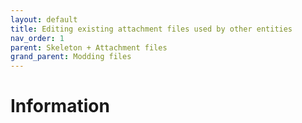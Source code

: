 ```yaml
---
layout: default
title: Editing existing attachment files used by other entities 
nav_order: 1
parent: Skeleton + Attachment files
grand_parent: Modding files
---
```


# Information
